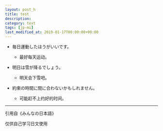 ```yaml
---
layout: post_h
title: test
description: 
category: text
tags: [jp-mi]
last_modified_at: 2019-01-17T00:00:00+00:00
---
```


- 毎日運動したほうがいいです。

    - 最好每天运动。



- 明日は雪が降るでしょう。

    - 明天会下雪吧。	



- 約束の時間に間に合わないかもしれません。

    - 可能赶不上约好的时间。

    

<hr>

引用自《みんなの日本語》

仅供自己学习日文使用
